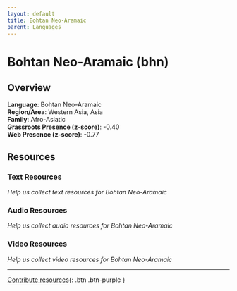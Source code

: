 ```yaml
---
layout: default
title: Bohtan Neo-Aramaic
parent: Languages
---
```


# Bohtan Neo-Aramaic (bhn)

## Overview

**Language**: Bohtan Neo-Aramaic  
**Region/Area**: Western Asia, Asia  
**Family**: Afro-Asiatic  
**Grassroots Presence (z-score)**: -0.40  
**Web Presence (z-score)**: -0.77  

## Resources

### Text Resources
*Help us collect text resources for Bohtan Neo-Aramaic*

### Audio Resources
*Help us collect audio resources for Bohtan Neo-Aramaic*

### Video Resources
*Help us collect video resources for Bohtan Neo-Aramaic*

---

[Contribute resources](https://forms.office.com/e/1SfLJx3u1r){: .btn .btn-purple }
